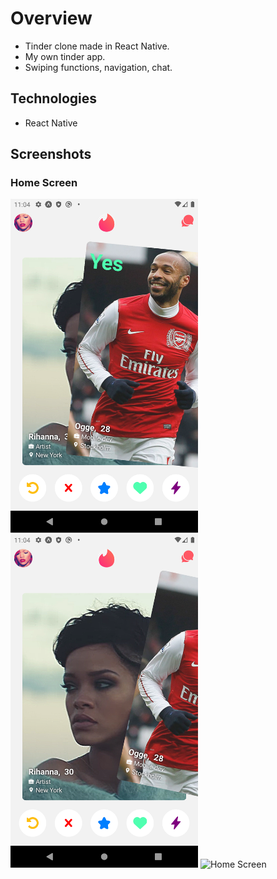 # Overview
- Tinder clone made in React Native. 
- My own tinder app. 
- Swiping functions, navigation, chat.

## Technologies
- React Native 

## Screenshots

### Home Screen
<img src="/assets/tinder1.png" alt="Home Screen" style="width: 300px;">
<img src="/assets/tinder2.png" alt="Home Screen" style="width: 300px;">
<img src="/assets/" alt="Home Screen" style="width: 300px;">



